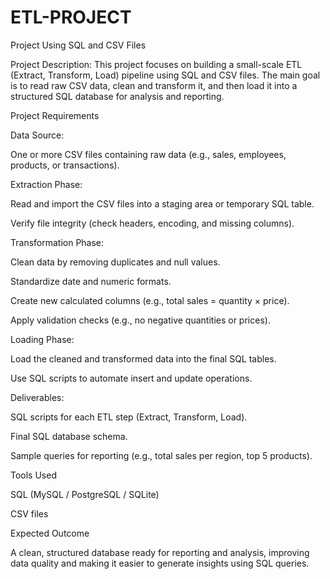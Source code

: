 # ETL-PROJECT
Project Using SQL and CSV Files

Project Description:
This project focuses on building a small-scale ETL (Extract, Transform, Load) pipeline using SQL and CSV files. The main goal is to read raw CSV data, clean and transform it, and then load it into a structured SQL database for analysis and reporting.

Project Requirements

Data Source:

One or more CSV files containing raw data (e.g., sales, employees, products, or transactions).

Extraction Phase:

Read and import the CSV files into a staging area or temporary SQL table.

Verify file integrity (check headers, encoding, and missing columns).

Transformation Phase:

Clean data by removing duplicates and null values.

Standardize date and numeric formats.

Create new calculated columns (e.g., total sales = quantity × price).

Apply validation checks (e.g., no negative quantities or prices).

Loading Phase:

Load the cleaned and transformed data into the final SQL tables.

Use SQL scripts to automate insert and update operations.

Deliverables:

SQL scripts for each ETL step (Extract, Transform, Load).

Final SQL database schema.

Sample queries for reporting (e.g., total sales per region, top 5 products).

Tools Used

SQL (MySQL / PostgreSQL / SQLite)

CSV files

Expected Outcome

A clean, structured database ready for reporting and analysis, improving data quality and making it easier to generate insights using SQL queries.
